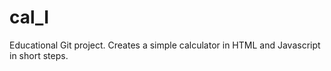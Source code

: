 # cal_I
Educational Git project. Creates a simple calculator in HTML and Javascript in short steps.

